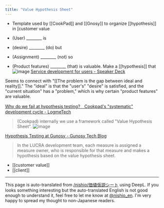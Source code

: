 ```yaml
---
title: "Value Hypothesis Sheet"
---
```


- Template used by [[CookPad]] and [[Gnosy]] to organize [[hypothesis]] in [customer value

- (User) ________ is
- (desire) ________ (do) but
- (Assignment) ________ (not) so
- (Product features) ________ (that) is valuable.
Make a [[hypothesis]] that
![image](https://gyazo.com/2d351865279c449eebd6ce6e313ab8ca/thumb/1000)
[Service development for users - Speaker Deck](https://speakerdeck.com/katsuma/service-development-for-users?slide=36)

Seems to connect with "[[The problem is the gap between ideal and reality]]." The "ideal" is that the "user's" "desire" is satisfied, and the "current situation" has a "problem," which is why certain "product features" are valuable.

[Why do we fail at hypothesis testing?　Cookpad's "systematic" development cycle - LogmeTech](https://logmi.jp/tech/articles/282800)
> (Cookpad) internally we use a framework called "Value Hypothesis Sheet".
![image](https://gyazo.com/c6336c1371a8d86026521c0750456929/thumb/1000)

[Hypothesis Testing at Gunosy - Gunosy Tech Blog](https://tech.gunosy.io/entry/gunosy-testing)
> In the LUCRA development team, each measure is assigned a measure owner, who is responsible for that measure and makes a hypothesis based on the value hypothesis sheet.

- [[customer value]]
- [[client]]

---
This page is auto-translated from [/nishio/価値仮説シート](https://scrapbox.io/nishio/価値仮説シート) using DeepL. If you looks something interesting but the auto-translated English is not good enough to understand it, feel free to let me know at [@nishio_en](https://twitter.com/nishio_en). I'm very happy to spread my thought to non-Japanese readers.
